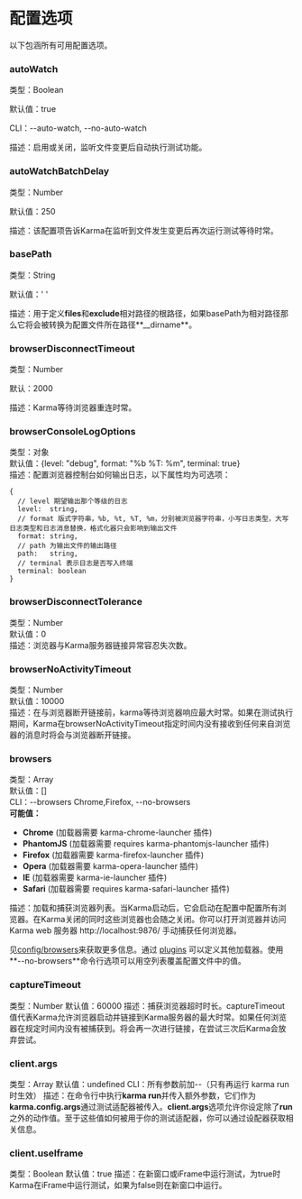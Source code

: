 # 配置选项

以下包涵所有可用配置选项。

### autoWatch

类型：Boolean

默认值：true

CLI：--auto-watch, --no-auto-watch

描述：启用或关闭，监听文件变更后自动执行测试功能。

### autoWatchBatchDelay

类型：Number

默认值：250

描述：该配置项告诉Karma在监听到文件发生变更后再次运行测试等待时常。

### basePath

类型：String

默认值：' '

描述：用于定义**files**和**exclude**相对路径的根路径，如果basePath为相对路径那么它将会被转换为配置文件所在路径**\_\_dirname**。

### browserDisconnectTimeout

类型：Number

默认：2000

描述：Karma等待浏览器重连时常。

### browserConsoleLogOptions

类型：对象  
默认值：{level: "debug", format: "%b %T: %m", terminal: true}  
描述：配置浏览器控制台如何输出日志，以下属性均为可选项：

```
{
  // level 期望输出那个等级的日志
  level:  string,
  // format 版式字符串，%b, %t, %T, %m，分别被浏览器字符串，小写日志类型，大写日志类型和日志消息替换，格式化器只会影响到输出文件
  format: string, 
  // path 为输出文件的输出路径
  path:   string,
  // terminal 表示日志是否写入终端
  terminal: boolean
}
```

### browserDisconnectTolerance

类型：Number  
默认值：0  
描述：浏览器与Karma服务器链接异常容忍失次数。

### browserNoActivityTimeout

类型：Number  
默认值：10000  
描述：在与浏览器断开链接前，karma等待浏览器响应最大时常。如果在测试执行期间，Karma在browserNoActivityTimeout指定时间内没有接收到任何来自浏览器的消息时将会与浏览器断开链接。

### browsers

类型：Array  
默认值：\[\]  
CLI：--browsers Chrome,Firefox, --no-browsers  
**可能值：**

* **Chrome** \(加载器需要 karma-chrome-launcher 插件\)
* **PhantomJS** \(加载器需要 requires karma-phantomjs-launcher 插件\)
* **Firefox** \(加载器需要 karma-firefox-launcher 插件\)
* **Opera** \(加载器需要 karma-opera-launcher 插件\)
* **IE** \(加载器需要 karma-ie-launcher 插件\)
* **Safari** \(加载器需要 requires karma-safari-launcher 插件\)
  
描述：加载和捕获浏览器列表。当Karma启动后，它会启动在配置中配置所有浏览器。在Karma关闭的同时这些浏览器也会随之关闭。你可以打开浏览器并访问Karma web 服务器 http://localhost:9876/ 手动捕获任何浏览器。

见[config/browsers](https://karma-runner.github.io/1.0/config/browsers.html)来获取更多信息。通过 [plugins](https://karma-runner.github.io/1.0/config/plugins.html) 可以定义其他加载器。使用**--no-browsers**命令行选项可以用空列表覆盖配置文件中的值。

### captureTimeout

类型：Number
默认值：60000
描述：捕获浏览器超时时长。captureTimeout 值代表Karma允许浏览器启动并链接到Karma服务器的最大时常。如果任何浏览器在规定时间内没有被捕获到。将会再一次进行链接，在尝试三次后Karma会放弃尝试。

### client.args

类型：Array
默认值：undefined
CLI：所有参数前加--（只有再运行 karma run 时生效）
描述：在命令行中执行**karma run**并传入额外参数，它们作为**karma.config.args**通过测试适配器被传入。**client.args**选项允许你设定除了**run**之外的动作值。至于这些值如何被用于你的测试适配器，你可以通过设配器获取相关信息。

### client.useIframe

类型：Boolean
默认值：true
描述：在新窗口或iFrame中运行测试，为true时Karma在iFrame中运行测试，如果为false则在新窗口中运行。


